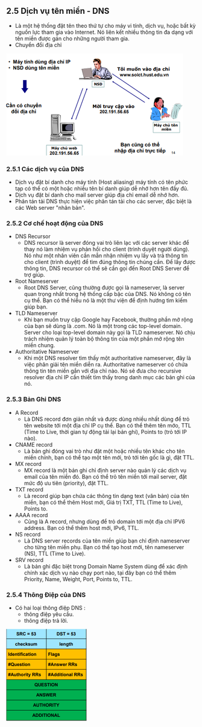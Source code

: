 ## 2.5 Dịch vụ tên miền - DNS
- Là một hệ thống đặt tên theo thứ tự cho máy vi tính, dịch vụ, hoặc bất kỳ nguồn lực tham gia vào Internet. Nó liên kết nhiều thông tin đa dạng với tên miền được gán cho những người tham gia.
- Chuyển đổi địa chỉ 
<img src = "../../jmg/chuyendoi.PNG">

### 2.5.1 Các dịch vụ của DNS
- Dịch vụ đặt bí danh cho máy tính (Host aliasing) máy tính có tên phức tạp có thể có một hoặc nhiều tên bí danh giúp dễ nhớ hơn tên đầy đủ.
- Dịch vụ đặt bí danh cho mail server giúp địa chỉ email dễ nhớ hơn.
- Phân tán tải DNS thực hiện việc phân tán tải cho các server, đặc biệt là các Web server "nhân bản".
### 2.5.2 Cơ chế hoạt động của DNS
- DNS Recursor
    + DNS recursor là server đóng vai trò liên lạc với các server khác để thay nó làm nhiệm vụ phản hồi cho client (trình duyệt người dùng). Nó như một nhân viên cần mẫn nhận nhiệm vụ lấy và trả thông tin cho client (trình duyệt) để tìm đúng thông tin chúng cần. Để lấy được thông tin, DNS recursor có thể sẽ cần gọi đến Root DNS Server để trợ giúp.
- Root Nameserver
    - Root DNS Server, cũng thường được gọi là nameserver, là server quan trọng nhất trong hệ thống cấp bậc của DNS. Nó không có tên cụ thể. Bạn có thể hiểu nó là một thư viện để định hướng tìm kiếm giúp bạn.
- TLD Nameserver
    + Khi bạn muốn truy cập Google hay Facebook, thường phần mở rộng của bạn sẽ dùng là .com. Nó là một trong các top-level domain. Server cho loại top-level domain này gọi là TLD nameserver. Nó chịu trách nhiệm quản lý toàn bộ thông tin của một phần mở rộng tên miền chung.
- Authoritative Nameserver
    + Khi một DNS resolver tìm thấy một authoritative nameserver, đây là việc phân giải tên miền diễn ra. Authoritative nameserver có chứa thông tin tên miền gắn với địa chỉ nào. Nó sẽ đưa cho recursive resolver địa chỉ IP cần thiết tìm thấy trong danh mục các bản ghi của nó.
### 2.5.3 Bản Ghi DNS
- A Record
    + Là DNS record đơn giản nhất và được dùng nhiều nhất dùng để trỏ tên website tới một địa chỉ IP cụ thể. Bạn có thể thêm tên mớo, TTL (Time to Live, thời gian tự động tải lại bản ghi), Points to (trỏ tới IP nào).
- CNAME record
    + Là bản ghi đóng vai trò như đặt một hoặc nhiều tên khác cho tên miền chính, bạn có thể tạo một tên mới, trỏ tới tên gốc là gì, đặt TTL.
- MX record
    + MX record là một bản ghi chỉ định server nào quản lý các dịch vụ email của tên miền đó. Bạn có thể trỏ tên miền tới mail server, đặt mức độ ưu tiên (priority), đặt TTL.
- TXT record
    + Là record giúp bạn chứa các thông tin dạng text (văn bản) của tên miền, bạn có thể thêm Host mới, Giá trị TXT, TTL (Time to Live), Points to.
- AAAA record
    + Cũng là A record, nhưng dùng để trỏ domain tới một địa chỉ IPV6 address. Bạn có thể thêm host mới, IPv6, TTL.
- NS record
    + Là DNS server records của tên miền giúp bạn chỉ định nameserver cho từng tên miền phụ. Bạn có thể tạo host mới, tên nameserver (NS), TTL (Time to Live).
- SRV record
    + Là bản ghi đặc biệt trong Domain Name System dùng để xác định chính xác dịch vụ nào chạy port nào, tại đây bạn có thể thêm Priority, Name, Weight, Port, Points to, TTL.
### 2.5.4 Thông Điệp của DNS
- Có hai loại thông điệp DNS : 
    + thông điệp yêu cầu.
    + thông điệp trả lời.
<img src = "../../jmg/thongdiep.PNG">